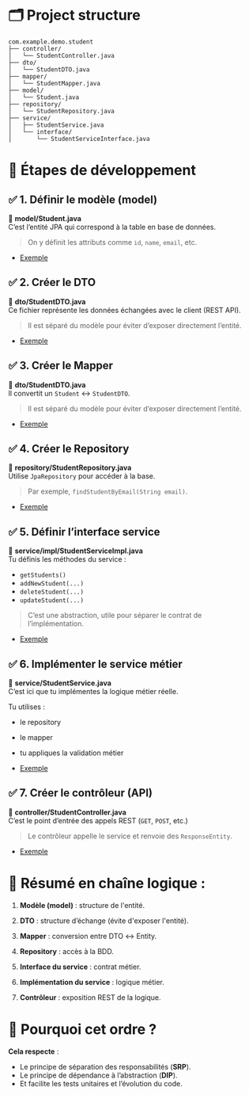 # 🗂️ Project structure

```text
com.example.demo.student
├── controller/
│   └── StudentController.java
├── dto/
│   └── StudentDTO.java
├── mapper/
│   └── StudentMapper.java
├── model/
│   └── Student.java
├── repository/
│   └── StudentRepository.java
├── service/
│   ├── StudentService.java
│   └── interface/
│       └── StudentServiceInterface.java
```

# 🧭 Étapes de développement

## ✅ 1. Définir le modèle (model)

📄 **model/Student.java**  
C’est l’entité JPA qui correspond à la table en base de données.

> On y définit les attributs comme `id`, `name`, `email`, etc.

- [Exemple](Code/student/model/Student.java)

## ✅ 2. Créer le DTO

📄 **dto/StudentDTO.java**  
Ce fichier représente les données échangées avec le client (REST API).

> Il est séparé du modèle pour éviter d’exposer directement l’entité.

- [Exemple](Code/student/dto/StudentDTO.java)

## ✅ 3. Créer le Mapper

📄 **dto/StudentDTO.java**  
Il convertit un `Student` ↔ `StudentDTO`.

> Il est séparé du modèle pour éviter d’exposer directement l’entité.

- [Exemple](Code/student/mapper/StudentMapper.java)

## ✅ 4. Créer le Repository

📄 **repository/StudentRepository.java**  
Utilise `JpaRepository` pour accéder à la base.

> Par exemple, `findStudentByEmail(String email)`.

- [Exemple](Code/student/repository/StudentRepository.java)

## ✅ 5. Définir l’interface service

📄 **service/impl/StudentServiceImpl.java**  
Tu définis les méthodes du service :

- `getStudents()`
- `addNewStudent(...)`
- `deleteStudent(...)`
- `updateStudent(...)`

> C’est une abstraction, utile pour séparer le contrat de l’implémentation.

- [Exemple](Code/student/service/interface/StudentServiceInterface.java)

## ✅ 6. Implémenter le service métier

📄 **service/StudentService.java**  
C’est ici que tu implémentes la logique métier réelle.

Tu utilises :

- le repository
- le mapper
- tu appliques la validation métier

- [Exemple](Code/student/service/StudentService.java)

## ✅ 7. Créer le contrôleur (API)

📄 **controller/StudentController.java**  
C’est le point d’entrée des appels REST (`GET`, `POST`, etc.)

> Le contrôleur appelle le service et renvoie des `ResponseEntity`.

- [Exemple](Code/student/controller/StudentController.java)

# 📝 Résumé en chaîne logique :

1. **Modèle (model)** : structure de l'entité.

2. **DTO** : structure d’échange (évite d'exposer l'entité).

3. **Mapper** : conversion entre DTO ↔ Entity.

4. **Repository** : accès à la BDD.

5. **Interface du service** : contrat métier.

6. **Implémentation du service** : logique métier.

7. **Contrôleur** : exposition REST de la logique.

# 🤔 Pourquoi cet ordre ?

**Cela respecte** :

- Le principe de séparation des responsabilités (**SRP**).
- Le principe de dépendance à l’abstraction (**DIP**).
- Et facilite les tests unitaires et l’évolution du code.
